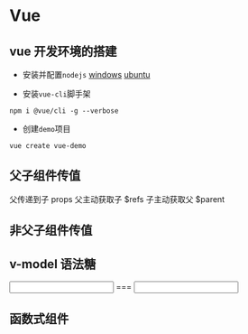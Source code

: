 # Vue

## vue 开发环境的搭建

+ 安装并配置`nodejs` [windows]() [ubuntu](/ubuntu.html#ubuntu-18-04安装node)

+ 安装`vue-cli`脚手架

```shell
npm i @vue/cli -g --verbose
```

+ 创建`demo`项目

```shell
vue create vue-demo
```

## 父子组件传值

父传递到子 props
父主动获取子 $refs
子主动获取父 $parent

## 非父子组件传值

## v-model 语法糖

<input v-model="sth" />
===
<input :value="sth" @input="sth = $event.target.value" />

## 函数式组件